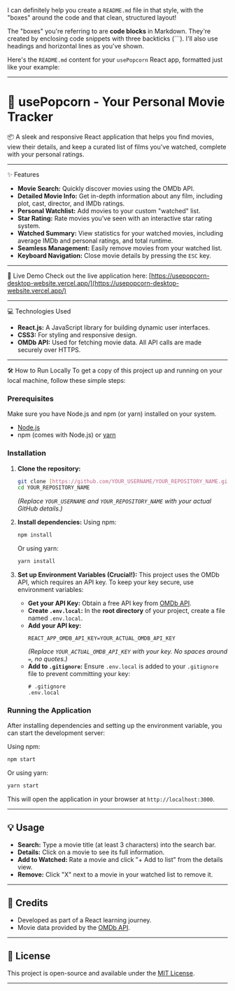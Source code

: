 I can definitely help you create a `README.md` file in that style, with the "boxes" around the code and that clean, structured layout\!

The "boxes" you're referring to are **code blocks** in Markdown. They're created by enclosing code snippets with three backticks (\`\`\`). I'll also use headings and horizontal lines as you've shown.

Here's the `README.md` content for your `usePopcorn` React app, formatted just like your example:

-----

# 🍿 usePopcorn - Your Personal Movie Tracker

📦 A sleek and responsive React application that helps you find movies, view their details, and keep a curated list of films you've watched, complete with your personal ratings.

-----

✨ Features

  * **Movie Search:** Quickly discover movies using the OMDb API.
  * **Detailed Movie Info:** Get in-depth information about any film, including plot, cast, director, and IMDb ratings.
  * **Personal Watchlist:** Add movies to your custom "watched" list.
  * **Star Rating:** Rate movies you've seen with an interactive star rating system.
  * **Watched Summary:** View statistics for your watched movies, including average IMDb and personal ratings, and total runtime.
  * **Seamless Management:** Easily remove movies from your watched list.
  * **Keyboard Navigation:** Close movie details by pressing the `ESC` key.

-----

🚀 Live Demo
Check out the live application here:
[https://usepopcorn-desktop-website.vercel.app/](https://usepopcorn-desktop-website.vercel.app/)

-----

💻 Technologies Used

  * **React.js:** A JavaScript library for building dynamic user interfaces.
  * **CSS3:** For styling and responsive design.
  * **OMDb API:** Used for fetching movie data. All API calls are made securely over HTTPS.

-----

🛠️ How to Run Locally
To get a copy of this project up and running on your local machine, follow these simple steps:

### Prerequisites

Make sure you have Node.js and npm (or yarn) installed on your system.

  * [Node.js](https://nodejs.org/en/)
  * npm (comes with Node.js) or [yarn](https://yarnpkg.com/en/docs/install)

### Installation

1.  **Clone the repository:**

    ```bash
    git clone [https://github.com/YOUR_USERNAME/YOUR_REPOSITORY_NAME.git](https://github.com/YOUR_USERNAME/YOUR_REPOSITORY_NAME.git)
    cd YOUR_REPOSITORY_NAME
    ```

    *(Replace `YOUR_USERNAME` and `YOUR_REPOSITORY_NAME` with your actual GitHub details.)*

2.  **Install dependencies:**
    Using npm:

    ```bash
    npm install
    ```

    Or using yarn:

    ```bash
    yarn install
    ```

3.  **Set up Environment Variables (Crucial\!):**
    This project uses the OMDb API, which requires an API key. To keep your key secure, use environment variables:

      * **Get your API Key:** Obtain a free API key from [OMDb API](http://www.omdbapi.com/).
      * **Create `.env.local`:** In the **root directory** of your project, create a file named `.env.local`.
      * **Add your API key:**
        ```
        REACT_APP_OMDB_API_KEY=YOUR_ACTUAL_OMDB_API_KEY
        ```
        *(Replace `YOUR_ACTUAL_OMDB_API_KEY` with your key. No spaces around `=`, no quotes.)*
      * **Add to `.gitignore`:** Ensure `.env.local` is added to your `.gitignore` file to prevent committing your key:
        ```
        # .gitignore
        .env.local
        ```

### Running the Application

After installing dependencies and setting up the environment variable, you can start the development server:

Using npm:

```bash
npm start
```

Or using yarn:

```bash
yarn start
```

This will open the application in your browser at `http://localhost:3000`.

-----

## 💡 Usage

  * **Search:** Type a movie title (at least 3 characters) into the search bar.
  * **Details:** Click on a movie to see its full information.
  * **Add to Watched:** Rate a movie and click "+ Add to list" from the details view.
  * **Remove:** Click "X" next to a movie in your watched list to remove it.

-----

## 🙏 Credits

  * Developed as part of a React learning journey.
  * Movie data provided by the [OMDb API](http://www.omdbapi.com/).

-----

## 📄 License

This project is open-source and available under the [MIT License](https://www.google.com/search?q=LICENSE).

-----
